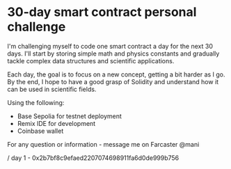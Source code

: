 # 30-day smart contract personal challenge

I'm challenging myself to code one smart contract a day for the next 30 days. I'll start by storing simple math and physics constants and gradually tackle complex data structures and scientific applications.

Each day, the goal is to focus on a new concept, getting a bit harder as I go. By the end, I hope to have a good grasp of Solidity and understand how it can be used in scientific fields.

Using the following:
* Base Sepolia for testnet deployment
* Remix IDE for development
* Coinbase wallet

For any question or information - message me on Farcaster @mani 

/ day 1 - 0x2b7bf8c9efaed2207074698911fa6d0de999b756
